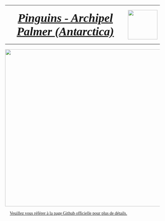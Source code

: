 <table>
<tr>                                                                                   
     <th>
         <div style='padding:15px;color:#030aa7;font-size:240%;text-align: center;font-style: italic;font-weight: bold;font-family: Georgia, serif'><a href="https://www.kaggle.com/datasets/parulpandey/palmer-archipelago-antarctica-penguin-data/data">Pinguins - Archipel Palmer (Antarctica)</a></div>
     </th>
     <th><img src="https://raw.githubusercontent.com/rbizoi/MachineLearning/refs/heads/master/images/palmer_pinguins.png" width="96"></th>
 </tr>
</table>

<div style='text-align: center'>
<img src="https://raw.githubusercontent.com/rbizoi/MachineLearning/refs/heads/master/images/penguins_species.png" width="512">
</div>


<div style='padding:15px;color:#030aa7;font-size:100%;text-align: left;font-family: Georgia, serif'><a href="https://github.com/allisonhorst/palmerpenguins/blob/main/README.md">Veuillez vous référer à la page Github officielle pour plus de détails.</a></div>